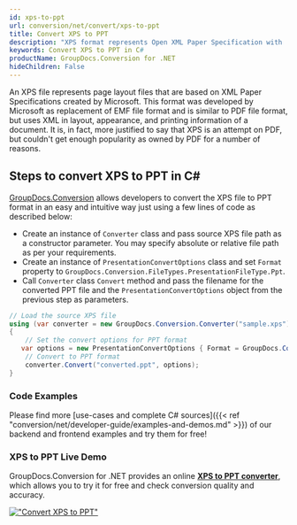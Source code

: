 ```yaml
---
id: xps-to-ppt
url: conversion/net/convert/xps-to-ppt
title: Convert XPS to PPT
description: "XPS format represents Open XML Paper Specification with .xps extension. Learn how to convert XPS to PPT file programmatically in C# language using GroupDocs.Conversion for .NET library."
keywords: Convert XPS to PPT in C#
productName: GroupDocs.Conversion for .NET
hideChildren: False
---
```


An XPS file represents page layout files that are based on XML Paper Specifications created by Microsoft. This format was developed by Microsoft as replacement of EMF file format and is similar to PDF file format, but uses XML in layout, appearance, and printing information of a document. It is, in fact, more justified to say that XPS is an attempt on PDF, but couldn't get enough popularity as owned by PDF for a number of reasons.

## Steps to convert XPS to PPT in C#

[GroupDocs.Conversion](https://products.groupdocs.com/conversion/net) allows developers to convert the XPS file to PPT format in an easy and intuitive way just using a few lines of code as described below:

* Create an instance of `Converter` class and pass source XPS file path as a constructor parameter. You may specify absolute or relative file path as per your requirements. 
* Create an instance of `PresentationConvertOptions` class and set `Format` property to `GroupDocs.Conversion.FileTypes.PresentationFileType.Ppt`.
* Call `Converter` class `Convert` method and pass the filename for the converted PPT file and the `PresentationConvertOptions` object from the previous step as parameters.

```csharp
// Load the source XPS file
using (var converter = new GroupDocs.Conversion.Converter("sample.xps"))
{
    // Set the convert options for PPT format
   var options = new PresentationConvertOptions { Format = GroupDocs.Conversion.FileTypes.PresentationFileType.Ppt };
    // Convert to PPT format
    converter.Convert("converted.ppt", options);
}
```

### Code Examples

Please find more [use-cases and complete C# sources]({{< ref "conversion/net/developer-guide/examples-and-demos.md" >}}) of our backend and frontend examples and try them for free!

### XPS to PPT Live Demo

GroupDocs.Conversion for .NET provides an online [**XPS to PPT converter**](https://products.groupdocs.app/conversion/xps-to-ppt), which allows you to try it for free and check conversion quality and accuracy.

[!["Convert XPS to PPT"](conversion/net/images/convert-to-ppt/convert-xps-to-ppt.png)](https://products.groupdocs.app/conversion/xps-to-ppt)